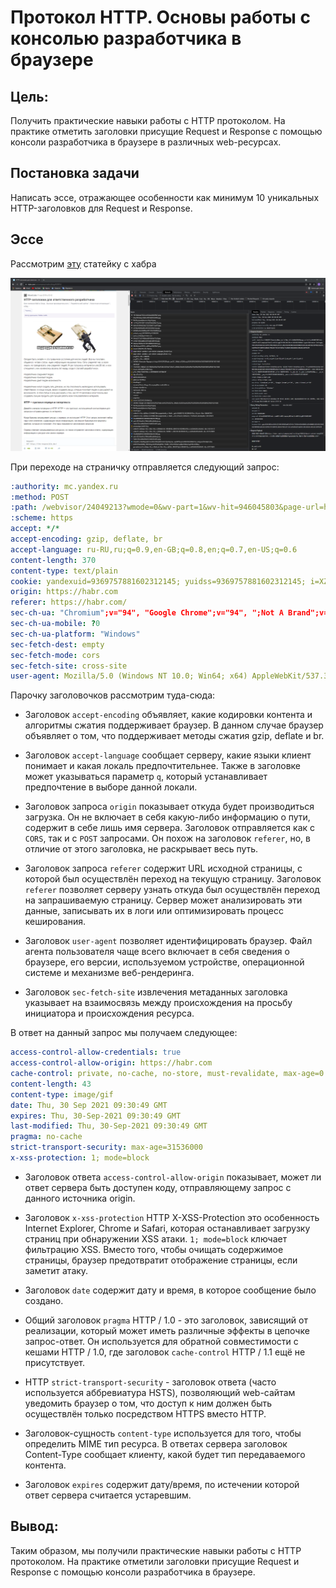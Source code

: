 # Протокол HTTP. Основы работы с консолью разработчика в браузере

## Цель:
Получить практические навыки работы с HTTP протоколом. На практике отметить заголовки присущие Request и Response с помощью консоли разработчика в браузере в различных web-ресурсах.

## Постановка задачи
Написать эссе, отражающее особенности как минимум 10 уникальных HTTP-заголовков для Request и Response.

## Эссе
Рассмотрим [эту](https://habr.com/ru/company/mailru/blog/450816/) статейку с хабра

![](1.png)

При переходе на страничку отправляется следующий запрос:

```yaml
:authority: mc.yandex.ru
:method: POST
:path: /webvisor/24049213?wmode=0&wv-part=1&wv-hit=946045803&page-url=https%3A%2F%2Fhabr.com%2Fru%2Fcompany%2Fmailru%2Fblog%2F450816%2F&rn=1056865860&wv-type=5&browser-info=gdpr%3A14%3Aet%3A1632994249%3Aw%3A2543x723%3Av%3A660%3Az%3A600%3Ai%3A20210930193049%3Au%3A1632994247558093422%3Avf%3A25rt5xty9ed9wej4vp%3Ati%3A2%3Ast%3A1632994249
:scheme: https
accept: */*
accept-encoding: gzip, deflate, br
accept-language: ru-RU,ru;q=0.9,en-GB;q=0.8,en;q=0.7,en-US;q=0.6
content-length: 370
content-type: text/plain
cookie: yandexuid=9369757881602312145; yuidss=9369757881602312145; i=XZ1VWke84oS6Z6OS/yUvBUnT8SLKiimpj6V6jJG5H2YdX4MVSA5W7/5lSGKLiY4KCBUaYjfUpjsFyuLmMUKpzs2Dfa4=; ymex=1917672145.yrts.1602312145#1917672145.yrtsi.1602312145; is_gdpr=0; is_gdpr_b=CKuXThCdBw==; _ym_d=1602929690; _ym_uid=1602929690634968410; yabs-sid=2154580571632994247
origin: https://habr.com
referer: https://habr.com/
sec-ch-ua: "Chromium";v="94", "Google Chrome";v="94", ";Not A Brand";v="99"
sec-ch-ua-mobile: ?0
sec-ch-ua-platform: "Windows"
sec-fetch-dest: empty
sec-fetch-mode: cors
sec-fetch-site: cross-site
user-agent: Mozilla/5.0 (Windows NT 10.0; Win64; x64) AppleWebKit/537.36 (KHTML, like Gecko) Chrome/94.0.4606.61 Safari/537.36
```

Парочку заголовочков рассмотрим туда-сюда:

- Заголовок `accept-encoding` объявляет, какие кодировки контента и алгоритмы сжатия поддерживает браузер. В данном случае браузер объявляет о том, что поддерживает методы сжатия gzip, deflate и br.

- Заголовок `accept-language` сообщает серверу, какие языки клиент понимает и какая локаль предпочтительнее. Также в заголовке может указываться параметр `q`, который устанавливает предпочтение в выборе данной локали.

- Заголовок запроса `origin` показывает откуда будет производиться загрузка. Он не включает в себя какую-либо информацию о пути, содержит в себе лишь имя сервера. Заголовок отправляется как с `CORS`, так и с `POST` запросами. Он похож на заголовок `referer`, но, в отличие от этого заголовка, не раскрывает весь путь.

- Заголовок запроса `referer` содержит URL исходной страницы, с которой был осуществлён переход на текущую страницу. Заголовок `referer` позволяет серверу узнать откуда был осуществлён переход на запрашиваемую страницу. Сервер может анализировать эти данные, записывать их в логи или оптимизировать процесс кеширования.

- Заголовок `user-agent` позволяет идентифицировать браузер. Файл агента пользователя чаще всего включает в себя сведения о браузере, его версии, используемом устройстве, операционной системе и механизме веб-рендеринга.

- Заголовок `sec-fetch-site` извлечения метаданных заголовка указывает на взаимосвязь между происхождения на просьбу инициатора и происхождения ресурса.

В ответ на данный запрос мы получаем следующее:

```yaml
access-control-allow-credentials: true
access-control-allow-origin: https://habr.com
cache-control: private, no-cache, no-store, must-revalidate, max-age=0
content-length: 43
content-type: image/gif
date: Thu, 30 Sep 2021 09:30:49 GMT
expires: Thu, 30-Sep-2021 09:30:49 GMT
last-modified: Thu, 30-Sep-2021 09:30:49 GMT
pragma: no-cache
strict-transport-security: max-age=31536000
x-xss-protection: 1; mode=block
```

- Заголовок ответа `access-control-allow-origin` показывает, может ли ответ сервера быть доступен коду, отправляющему запрос с данного источника origin.

- Заголовок `x-xss-protection` HTTP X-XSS-Protection это особенность Internet Explorer, Chrome и Safari, которая останавливает загрузку страниц при обнаружении XSS атаки. `1; mode=block` ключает фильтрацию XSS. Вместо того, чтобы очищать содержимое страницы, браузер предотвратит отображение страницы, если заметит атаку.

- Заголовок `date` содержит дату и время, в которое сообщение было создано.

- Общий заголовок `pragma` HTTP / 1.0 - это заголовок, зависящий от реализации, который может иметь различные эффекты в цепочке запрос-ответ. Он используется для обратной совместимости с кешами HTTP / 1.0, где заголовок `cache-control` HTTP / 1.1 ещё не присутствует.

- HTTP `strict-transport-security` - заголовок ответа (часто используется аббревиатура HSTS), позволяющий web-сайтам уведомить браузер о том, что доступ к ним должен быть осуществлён только посредством HTTPS вместо HTTP.

- Заголовок-сущность `content-type` используется для того, чтобы определить MIME тип ресурса. В ответах сервера заголовок Content-Type сообщает клиенту, какой будет тип передаваемого контента.

- Заголовок `expires` содержит дату/время, по истечении которой ответ сервера считается устаревшим.

## Вывод:
Таким образом, мы получили практические навыки работы с HTTP протоколом. На практике отметили заголовки присущие Request и Response с помощью консоли разработчика в браузере.

